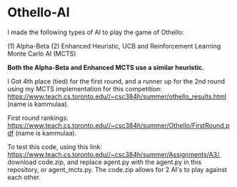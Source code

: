 # Othello-AI
I made the following types of AI to play the game of Othello:

(1) Alpha-Beta 
(2) Enhanced Heuristic, UCB and Reinforcement Learning Monte Carlo AI (MCTS) 

**Both the Alpha-Beta and Enhanced MCTS use a similar heuristic.**

I Got 4th place (tied) for the first round, and a runner up for the 2nd round using my MCTS implementation for this competition: https://www.teach.cs.toronto.edu//~csc384h/summer/othello_results.html (name is kammulaa). 

First round rankings: https://www.teach.cs.toronto.edu//~csc384h/summer/Othello/FirstRound.pdf (name is kammulaa).

To test this code, using this link: https://www.teach.cs.toronto.edu//~csc384h/summer/Assignments/A3/, download code.zip, and replace agent.py with the agent.py in this repository, or agent_mcts.py. The code.zip allows for 2 AI's to play against each other.

